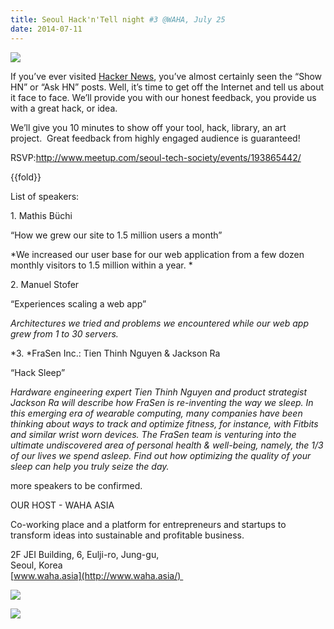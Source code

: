 ```yaml
---
title: Seoul Hack'n'Tel­l night #3 @WAHA, July 25
date: 2014-07-11
---
```


![]({{images}}/hack-tell-3.jpeg)


If you’ve ever visited [Hacker News](http://news.ycombinator.com/),
you’ve almost certainly seen the “Show HN” or “Ask HN” posts. Well, it’s
time to get off the Internet and tell us about it face to face. We’ll
provide you with our honest feedback, you provide us with a great hack,
or idea. 

We’ll give you 10 minutes to show off your tool, hack, library, an art
project.  Great feedback from highly engaged audience is guaranteed! 

RSVP:http://www.meetup.com/seoul-tech-society/events/193865442/

{{fold}}

List of speakers:  

1\. Mathis Büchi

“How we grew our site to 1.5 million users a month”

*We increased our user base for our web application from a few dozen
monthly visitors to 1.5 million within a year. *

2\. Manuel Stofer

“Experiences scaling a web app”

*Architectures we tried and problems we encountered while our web app
grew from 1 to 30 servers.*

*3. *FraSen Inc.: Tien Thinh Nguyen & Jackson Ra

“Hack Sleep”

*Hardware engineering expert Tien Thinh Nguyen and product strategist
Jackson Ra will describe how FraSen is re-inventing the way we sleep. In
this emerging era of wearable computing, many companies have been
thinking about ways to track and optimize fitness, for instance, with
Fitbits and similar wrist worn devices. The FraSen team is venturing
into the ultimate undiscovered area of personal health & well-being,
namely, the 1/3 of our lives we spend asleep. Find out how optimizing
the quality of your sleep can help you truly seize the day.*

more speakers to be confirmed. 

OUR HOST - WAHA ASIA

Co-working place and a platform for entrepreneurs and startups to
transform ideas into sustainable and profitable business.  

2F JEI Building, 6, Eulji-ro, Jung-gu, \
Seoul, Korea \
[www.waha.asia](http://www.waha.asia/) 

![]({{images}}/hack-tell-3-waha-1.jpeg)

![]({{images}}/hack-tell-3-waha-2.jpeg)


